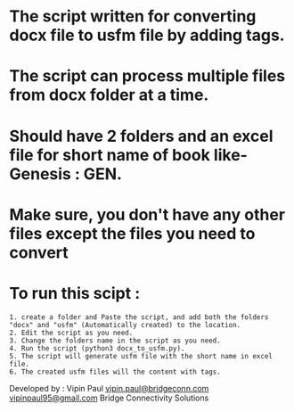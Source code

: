 # The script written for converting docx file to usfm file by adding tags.

# The script can process multiple files from docx folder at a time.

# Should have 2 folders and an excel file for short name of book like- Genesis : GEN.

# Make sure, you don't have any other files except the files you need to convert 

# To run this scipt :
	1. create a folder and Paste the script, and add both the folders "docx" and "usfm" (Automatically created) to the location.
	2. Edit the script as you need.
	3. Change the folders name in the script as you need.
	4. Run the script (python3 docx_to_usfm.py).
	5. The script will generate usfm file with the short name in excel file.
	6. The created usfm files will the content with tags.


Developed by : Vipin Paul 
vipin.paul@bridgeconn.com 
vipinpaul95@gmail.com
Bridge Connectivity Solutions
